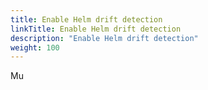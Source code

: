 ```yaml
---
title: Enable Helm drift detection
linkTitle: Enable Helm drift detection
description: "Enable Helm drift detection"
weight: 100
---
```


Mu
